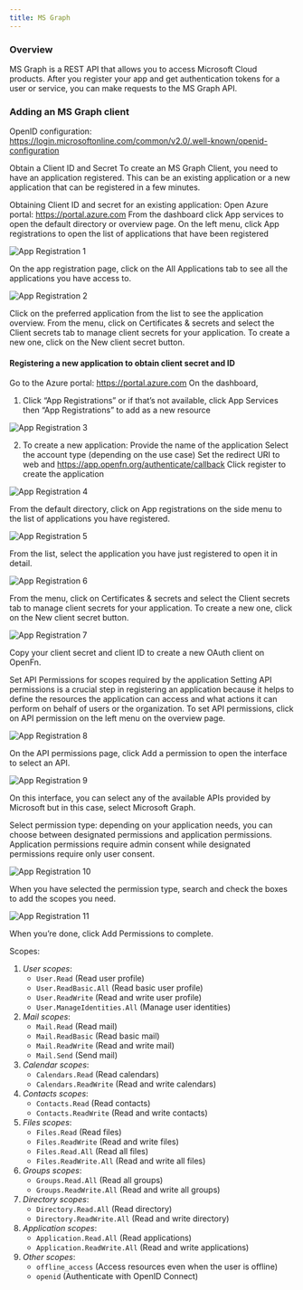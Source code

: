 ```yaml
---
title: MS Graph
---
```


### Overview

MS Graph is a REST API that allows you to access Microsoft Cloud products. After
you register your app and get authentication tokens for a user or service, you
can make requests to the MS Graph API.

### Adding an MS Graph client

OpenID configuration:
https://login.microsoftonline.com/common/v2.0/.well-known/openid-configuration

Obtain a Client ID and Secret To create an MS Graph Client, you need to have an
application registered. This can be an existing application or a new application
that can be registered in a few minutes.

Obtaining Client ID and secret for an existing application: Open Azure portal:
https://portal.azure.com From the dashboard click App services to open the
default directory or overview page. On the left menu, click App registrations to
open the list of applications that have been registered

![App Registration 1](/img/app_reg1.png)

On the app registration page, click on the All Applications tab to see all the
applications you have access to.

![App Registration 2](/img/app_reg2.png)

Click on the preferred application from the list to see the application
overview. From the menu, click on Certificates & secrets and select the Client
secrets tab to manage client secrets for your application. To create a new one,
click on the New client secret button.

#### Registering a new application to obtain client secret and ID

Go to the Azure portal: https://portal.azure.com On the dashboard,

1. Click “App Registrations” or if that’s not available, click App Services then
   “App Registrations” to add as a new resource

![App Registration 3](/img/app_reg3.png)

2. To create a new application: Provide the name of the application Select the
   account type (depending on the use case) Set the redirect URI to web and
   https://app.openfn.org/authenticate/callback Click register to create the
   application

![App Registration 4](/img/app_reg4.png)

From the default directory, click on App registrations on the side menu to the
list of applications you have registered.

![App Registration 5](/img/app_reg5.png)

From the list, select the application you have just registered to open it in
detail.

![App Registration 6](/img/app_reg6.png)

From the menu, click on Certificates & secrets and select the Client secrets tab
to manage client secrets for your application. To create a new one, click on the
New client secret button.

![App Registration 7](/img/app_reg7.png)

Copy your client secret and client ID to create a new OAuth client on OpenFn.

Set API Permissions for scopes required by the application Setting API
permissions is a crucial step in registering an application because it helps to
define the resources the application can access and what actions it can perform
on behalf of users or the organization. To set API permissions, click on API
permission on the left menu on the overview page.

![App Registration 8](/img/app_reg8.png)

On the API permissions page, click Add a permission to open the interface to
select an API.

![App Registration 9](/img/app_reg9.png)

On this interface, you can select any of the available APIs provided by
Microsoft but in this case, select Microsoft Graph.

Select permission type: depending on your application needs, you can choose
between designated permissions and application permissions. Application
permissions require admin consent while designated permissions require only user
consent.

![App Registration 10](/img/app_reg10.png)

When you have selected the permission type, search and check the boxes to add
the scopes you need.

![App Registration 11](/img/app_reg11.png)

When you’re done, click Add Permissions to complete.

Scopes:

1. _User scopes_:
   - `User.Read` (Read user profile)
   - `User.ReadBasic.All` (Read basic user profile)
   - `User.ReadWrite` (Read and write user profile)
   - `User.ManageIdentities.All` (Manage user identities)
2. _Mail scopes_:
   - `Mail.Read` (Read mail)
   - `Mail.ReadBasic` (Read basic mail)
   - `Mail.ReadWrite` (Read and write mail)
   - `Mail.Send` (Send mail)
3. _Calendar scopes_:
   - `Calendars.Read` (Read calendars)
   - `Calendars.ReadWrite` (Read and write calendars)
4. _Contacts scopes_:
   - `Contacts.Read` (Read contacts)
   - `Contacts.ReadWrite` (Read and write contacts)
5. _Files scopes_:
   - `Files.Read` (Read files)
   - `Files.ReadWrite` (Read and write files)
   - `Files.Read.All` (Read all files)
   - `Files.ReadWrite.All` (Read and write all files)
6. _Groups scopes_:
   - `Groups.Read.All` (Read all groups)
   - `Groups.ReadWrite.All` (Read and write all groups)
7. _Directory scopes_:
   - `Directory.Read.All` (Read directory)
   - `Directory.ReadWrite.All` (Read and write directory)
8. _Application scopes_:
   - `Application.Read.All` (Read applications)
   - `Application.ReadWrite.All` (Read and write applications)
9. _Other scopes_:
   - `offline_access` (Access resources even when the user is offline)
   - `openid` (Authenticate with OpenID Connect)
